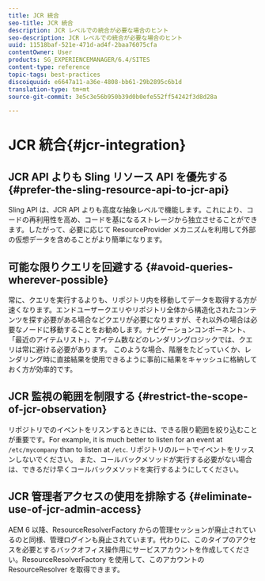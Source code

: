 ```yaml
---
title: JCR 統合
seo-title: JCR 統合
description: JCR レベルでの統合が必要な場合のヒント
seo-description: JCR レベルでの統合が必要な場合のヒント
uuid: 11518baf-521e-471d-ad4f-2baa76075cfa
contentOwner: User
products: SG_EXPERIENCEMANAGER/6.4/SITES
content-type: reference
topic-tags: best-practices
discoiquuid: e6647a11-a36e-4808-bb61-29b2895c6b1d
translation-type: tm+mt
source-git-commit: 3e5c3e56b950b39d0b0efe552ff54242f3d8d28a

---
```



# JCR 統合{#jcr-integration}

## JCR API よりも Sling リソース API を優先する {#prefer-the-sling-resource-api-to-jcr-api}

Sling API は、JCR API よりも高度な抽象レベルで機能します。これにより、コードの再利用性を高め、コードを基になるストレージから独立させることができます。したがって、必要に応じて ResourceProvider メカニズムを利用して外部の仮想データを含めることがより簡単になります。

## 可能な限りクエリを回避する {#avoid-queries-wherever-possible}

常に、クエリを実行するよりも、リポジトリ内を移動してデータを取得する方が速くなります。エンドユーザークエリやリポジトリ全体から構造化されたコンテンツを探す必要がある場合などクエリが必要になりますが、それ以外の場合は必要なノードに移動することをお勧めします。ナビゲーションコンポーネント、「最近のアイテムリスト」、アイテム数などのレンダリングロジックでは、クエリは常に避ける必要があります。 このような場合、階層をたどっていくか、レンダリング時に直接結果を使用できるように事前に結果をキャッシュに格納しておく方が効率的です。

## JCR 監視の範囲を制限する {#restrict-the-scope-of-jcr-observation}

リポジトリでのイベントをリスンするときには、できる限り範囲を絞り込むことが重要です。For example, it is much better to listen for an event at `/etc/mycompany` than to listen at `/etc`. リポジトリのルートでイベントをリッスンしないでください。 また、コールバックメソッドが実行する必要がない場合は、できるだけ早くコールバックメソッドを実行するようにしてください。

## JCR 管理者アクセスの使用を排除する {#eliminate-use-of-jcr-admin-access}

AEM 6 以降、ResourceResolverFactory からの管理セッションが廃止されているのと同様、管理ログインも廃止されています。代わりに、このタイプのアクセスを必要とするバックオフィス操作用にサービスアカウントを作成してください。ResourceResolverFactory を使用して、このアカウントの ResourceResolver を取得できます。
